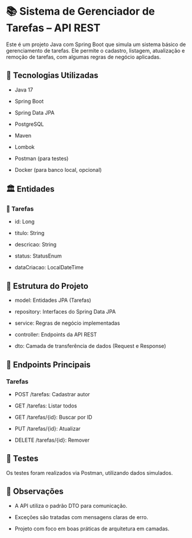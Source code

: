 
# 📚 Sistema de Gerenciador de Tarefas – API REST

Este é um projeto Java com Spring Boot que simula um sistema básico de gerenciamento de tarefas. Ele permite o cadastro, listagem, atualização e remoção de tarefas, com algumas regras de negócio aplicadas.

## 🚀 Tecnologias Utilizadas


- Java 17

- Spring Boot

- Spring Data JPA

- PostgreSQL

- Maven

- Lombok

- Postman (para testes)

- Docker (para banco local, opcional)

## 🏛️ Entidades

### 📘 Tarefas

- id: Long

- titulo: String

- descricao: String

- status: StatusEnum

- dataCriacao: LocalDateTime


## 📂 Estrutura do Projeto

- model: Entidades JPA (Tarefas)

- repository: Interfaces do Spring Data JPA

- service: Regras de negócio implementadas

- controller: Endpoints da API REST

- dto: Camada de transferência de dados (Request e Response)

## 🔄 Endpoints Principais

### Tarefas
- POST /tarefas: Cadastrar autor

- GET /tarefas: Listar todos

- GET /tarefas/{id}: Buscar por ID

- PUT /tarefas/{id}: Atualizar

- DELETE /tarefas/{id}: Remover

## 🧪 Testes

Os testes foram realizados via Postman, utilizando dados simulados.

## 🧾 Observações
- A API utiliza o padrão DTO para comunicação.

- Exceções são tratadas com mensagens claras de erro.

- Projeto com foco em boas práticas de arquitetura em camadas.

